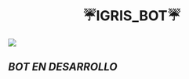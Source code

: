 <h1 align="center">☔IGRIS_BOT☔</h1>

 <img src= "https://files.catbox.moe/q16qxv.jpg">
    </p>


## *BOT EN DESARROLLO*
